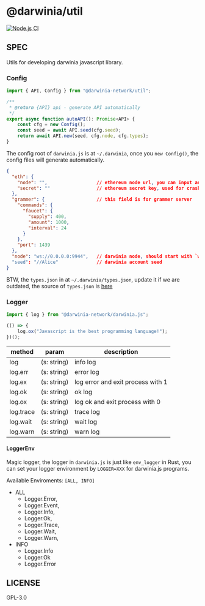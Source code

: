 # @darwinia/util

[![Node.js CI][workflow-badge]][github]

## SPEC

Utils for developing darwinia javascript library.


### Config

```javascript
import { API, Config } from "@darwinia-network/util";

/**
 * @return {API} api - generate API automatically
 */
export async function autoAPI(): Promise<API> {
    const cfg = new Config();
    const seed = await API.seed(cfg.seed);
    return await API.new(seed, cfg.node, cfg.types);
}

```

The config root of `darwinia.js` is at `~/.darwinia`, once you `new Config()`, the config
files will generate automatically.

```json
{
  "eth": {
    "node": "",                  // ethereum node url, you can input an infura url
    "secret": ""                 // ethereum secret key, used for crash service
  },
  "grammer": {                   // this field is for grammer server
    "commands": {
      "faucet": {
        "supply": 400,
        "amount": 1000,
        "interval": 24
      }
    },
    "port": 1439
  },
  "node": "ws://0.0.0.0:9944",   // darwinia node, should start with `ws://`
  "seed": "//Alice"              // darwinia account seed
}
```

BTW, the `types.json` in at `~/.darwinia/types.json`, update it if we are outdated, the source
of `types.json` is [here][types.json]

### Logger

```javascript
import { log } from "@darwinia-network/darwinia.js";

(() => {
    log.ox("Javascript is the best programming language!");
})();
```

| method    | param       | description                       |
|-----------|-------------|-----------------------------------|
| log       | (s: string) | info log                          |
| log.err   | (s: string) | error log                         |
| log.ex    | (s: string) | log error and exit process with 1 |
| log.ok    | (s: string) | ok log                            |
| log.ox    | (s: string) | log ok and exit process with 0    |
| log.trace | (s: string) | trace log                         |
| log.wait  | (s: string) | wait log                          |
| log.warn  | (s: string) | warn log                          |

#### LoggerEnv

Magic logger, the logger in `darwinia.js` is just like `env_logger` in Rust, you can set your
logger environment by `LOGGER=XXX` for darwinia.js programs.

Available Enviroments: `[ALL, INFO]`

+ ALL
  + Logger.Error,
  + Logger.Event,
  + Logger.Info,
  + Logger.Ok,
  + Logger.Trace,
  + Logger.Wait,
  + Logger.Warn,
+ INFO
  + Logger.Info
  + Logger.Ok
  + Logger.Error


## LICENSE

GPL-3.0

[github]: https://github.com/darwinia-network/darwinia.js
[workflow-badge]: https://github.com/darwinia-network/darwinia.js/workflows/Node.js%20CI/badge.svg
[types.json]: https://github.com/darwinia-network/darwinia/blob/master/runtime/crab/types.json
